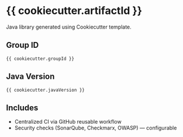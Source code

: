 # {{ cookiecutter.artifactId }}

Java library generated using Cookiecutter template.

## Group ID
`{{ cookiecutter.groupId }}`

## Java Version
`{{ cookiecutter.javaVersion }}`

## Includes
- Centralized CI via GitHub reusable workflow
- Security checks (SonarQube, Checkmarx, OWASP) — configurable
